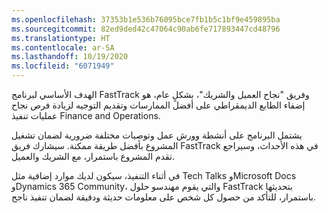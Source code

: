 ```yaml
---
ms.openlocfilehash: 37353b1e536b76095bce7fb1b5c1bf9e459895ba
ms.sourcegitcommit: 82ed9ded42c47064c90ab6fe717893447cd48796
ms.translationtype: HT
ms.contentlocale: ar-SA
ms.lasthandoff: 10/19/2020
ms.locfileid: "6071949"
---
```

الهدف الأساسي لبرنامج FastTrack وفريق "نجاح العميل والشريك"، بشكلٍ عام، هو إضفاء الطابع الديمقراطي على أفضل الممارسات وتقديم التوجيه لزيادة فرص نجاح عمليات تنفيذ Finance and Operations. 

يشتمل البرنامج على أنشطة وورش عمل وتوصيات مختلفة ضرورية لضمان تشغيل المشروع بأفضل طريقة ممكنة. سيشارك فريق FastTrack في هذه الأحداث، وسيراجع تقدم المشروع باستمرار، مع الشريك والعميل. 

في أثناء التنفيذ، سيكون لديك موارد إضافية مثل Tech Talks وMicrosoft Docs وDynamics 365 Community، والتي يقوم مهندسو حلول FastTrack بتحديثها باستمرار، للتأكد من حصول كل شخص على معلومات حديثة ودقيقة لضمان تنفيذ ناجح. 

